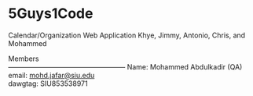 # 5Guys1Code
Calendar/Organization Web Application
Khye, Jimmy, Antonio, Chris, and Mohammed

Members <br>
—————————————————
Name: Mohammed Abdulkadir (QA)<br>
email: mohd.jafar@siu.edu <br>
dawgtag: SIU853538971 <br>